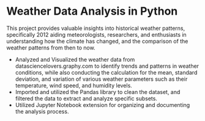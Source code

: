 # Weather Data Analysis in Python
This project provides valuable insights into historical weather patterns, specifically 2012 aiding meteorologists, researchers, and enthusiasts in understanding how the climate has changed, and the comparison of the weather patterns from then to now.

- Analyzed and Visualized the weather data from datasciencelovers.graphy.com to identify trends and patterns in weather conditions, while also conducting the calculation for the mean, standard deviation, and variation of various weather parameters such as their temperature, wind speed, and humidity levels. 
- Imported and utilized the Pandas library to clean the dataset, and filtered the data to extract and analyze specific subsets.
- Utilized Jupyter Notebook extension for organizing and documenting the analysis process.
